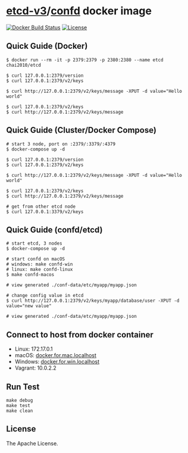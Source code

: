 # [etcd-v3](https://coreos.com/etcd/)/[confd](https://github.com/kelseyhightower/confd) docker image

[![Docker Build Status](https://img.shields.io/docker/build/chai2010/etcd.svg)](https://hub.docker.com/r/chai2010/etcd/)
[![License](http://img.shields.io/badge/license-apache%20v2-blue.svg)](https://github.com/openpitrix/openpitrix/blob/master/LICENSE)

## Quick Guide (Docker)

```shell
$ docker run --rm -it -p 2379:2379 -p 2380:2380 --name etcd chai2010/etcd

$ curl 127.0.0.1:2379/version
$ curl 127.0.0.1:2379/v2/keys

$ curl http://127.0.0.1:2379/v2/keys/message -XPUT -d value="Hello world"

$ curl 127.0.0.1:2379/v2/keys
$ curl http://127.0.0.1:2379/v2/keys/message
```

## Quick Guide (Cluster/Docker Compose)

```shell
# start 3 node, port on :2379/:3379/:4379
$ docker-compose up -d

$ curl 127.0.0.1:2379/version
$ curl 127.0.0.1:2379/v2/keys

$ curl http://127.0.0.1:2379/v2/keys/message -XPUT -d value="Hello world"

$ curl 127.0.0.1:2379/v2/keys
$ curl http://127.0.0.1:2379/v2/keys/message

# get from other etcd node
$ curl 127.0.0.1:3379/v2/keys
```

## Quick Guide (confd/etcd)

```shell
# start etcd, 3 nodes
$ docker-compose up -d

# start confd on macOS
# windows: make confd-win
# linux: make confd-linux
$ make confd-macos

# view generated ./conf-data/etc/myapp/myapp.json

# change config value in etcd
$ curl http://127.0.0.1:2379/v2/keys/myapp/database/user -XPUT -d value="new value"

# view generated ./conf-data/etc/myapp/myapp.json
```

## Connect to host from docker container

- Linux: 172.17.0.1
- macOS: [docker.for.mac.localhost](https://docs.docker.com/docker-for-mac/networking/)
- Windows: [docker.for.win.localhost](https://docs.docker.com/docker-for-windows/release-notes/)
- Vagrant: 10.0.2.2

<!--
https://stackoverflow.com/questions/45461017/connect-to-host-mongodb-from-docker-container

https://stackoverflow.com/questions/33777041/why-10-0-2-2-was-not-there-with-running-ifconfig
https://www.douban.com/group/topic/15558388/
-->

## Run Test

```
make debug
make test
make clean
```

## License

The Apache License.
